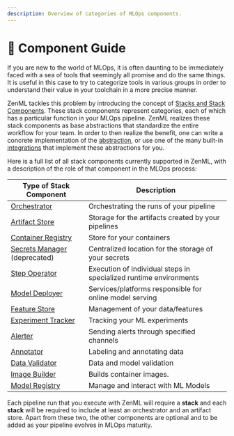 ```yaml
---
description: Overview of categories of MLOps components.
---
```


# 📜 Component Guide

If you are new to the world of MLOps, it is often daunting to be immediately faced with a sea of tools that seemingly all promise and do the same things. It is useful in this case to try to categorize tools in various groups in order to understand their value in your toolchain in a more precise manner.

ZenML tackles this problem by introducing the concept of [Stacks and Stack Components](../../../old\_book/advanced-guide/stacks/stacks.md). These stack components represent categories, each of which has a particular function in your MLOps pipeline. ZenML realizes these stack components as base abstractions that standardize the entire workflow for your team. In order to then realize the benefit, one can write a concrete implementation of the [abstraction](../../book/platform-guide/set-up-your-mlops-platform/custom-flavors.md), or use one of the many built-in [integrations](integration-overview.md) that implement these abstractions for you.

Here is a full list of all stack components currently supported in ZenML, with a description of the role of that component in the MLOps process:

| **Type of Stack Component**                                            | **Description**                                                   |
|------------------------------------------------------------------------| ----------------------------------------------------------------- |
| [Orchestrator](orchestrators/orchestrators.md)                         | Orchestrating the runs of your pipeline                           |
| [Artifact Store](artifact-stores/artifact-stores.md)                   | Storage for the artifacts created by your pipelines               |
| [Container Registry](container-registries/container-registries.md)     | Store for your containers                                         |
| [Secrets Manager](secrets-managers/secrets-managers.md) (deprecated)   | Centralized location for the storage of your secrets              |
| [Step Operator](step-operators/step-operators.md)                      | Execution of individual steps in specialized runtime environments |
| [Model Deployer](model-deployers/model-deployers.md)                   | Services/platforms responsible for online model serving           |
| [Feature Store](feature-stores/feature-stores.md)                      | Management of your data/features                                  |
| [Experiment Tracker](experiment-trackers/experiment-trackers.md)       | Tracking your ML experiments                                      |
| [Alerter](alerters/alerters.md)                                        | Sending alerts through specified channels                         |
| [Annotator](annotators/annotators.md)                                  | Labeling and annotating data                                      |
| [Data Validator](data-validators/data-validators.md)                   | Data and model validation                                         |
| [Image Builder](image-builders/image-builders.md)                      | Builds container images.                                          |
| [Model Registry](model-registries/model-registries.md)                 | Manage and interact with ML Models                                |

Each pipeline run that you execute with ZenML will require a **stack** and each **stack** will be required to include at least an orchestrator and an artifact store. Apart from these two, the other components are optional and to be added as your pipeline evolves in MLOps maturity.
